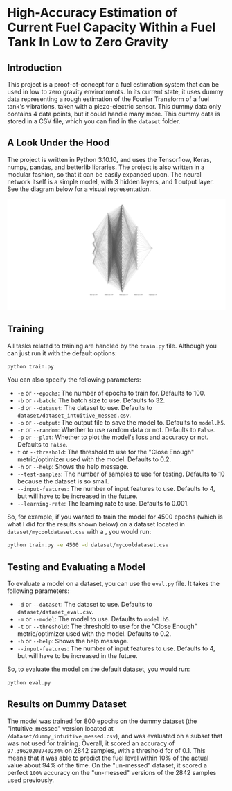# High-Accuracy Estimation of Current Fuel Capacity Within a Fuel Tank In Low to Zero Gravity

## Introduction

This project is a proof-of-concept for a fuel estimation system that can be used in low to zero gravity environments. In its current state, it uses dummy data representing a rough estimation of the Fourier Transform of a fuel tank's vibrations, taken with a piezo-electric sensor. This dummy data only contains 4 data points, but it could handle many more. This dummy data is stored in a CSV file, which you can find in the `dataset` folder.

## A Look Under the Hood

The project is written in Python 3.10.10, and uses the Tensorflow, Keras, numpy, pandas, and betterlib libraries. The project is also written in a modular fashion, so that it can be easily expanded upon. The neural network itself is a simple model, with 3 hidden layers, and 1 output layer. See the diagram below for a visual representation.

<img src="./img/nn.svg" style="background-color:#fff" width="1000px">

## Training

All tasks related to training are handled by the `train.py` file. Although you can just run it with the default options:

```bash
python train.py
```

You can also specify the following parameters:

- `-e` or `--epochs`: The number of epochs to train for. Defaults to 100.
- `-b` or `--batch`: The batch size to use. Defaults to 32.
- `-d` or `--dataset`: The dataset to use. Defaults to `dataset/dataset_intuitive_messed.csv`.
- `-o` or `--output`: The output file to save the model to. Defaults to `model.h5`.
- `-r` or `--random`: Whether to use random data or not. Defaults to `False`.
- `-p` or `--plot`: Whether to plot the model's loss and accuracy or not. Defaults to `False`.
- `t` or `--threshold`: The threshold to use for the "Close Enough" metric/optimizer used with the model. Defaults to 0.2.
- `-h` or `--help`: Shows the help message.
- `--test-samples`: The number of samples to use for testing. Defaults to 10 because the dataset is so small.
- `--input-features`: The number of input features to use. Defaults to 4, but will have to be increased in the future.
- `--learning-rate`: The learning rate to use. Defaults to 0.001.

So, for example, if you wanted to train the model for 4500 epochs (which is what I did for the results shown below) on a dataset located in `dataset/mycooldataset.csv` with a , you would run:

```bash
python train.py -e 4500 -d dataset/mycooldataset.csv
```

## Testing and Evaluating a Model

To evaluate a model on a dataset, you can use the `eval.py` file. It takes the following parameters:

- `-d` or `--dataset`: The dataset to use. Defaults to `dataset/dataset_eval.csv`.
- `-m` or `--model`: The model to use. Defaults to `model.h5`.
- `-t` or `--threshold`: The threshold to use for the "Close Enough" metric/optimizer used with the model. Defaults to 0.2.
- `-h` or `--help`: Shows the help message.
- `--input-features`: The number of input features to use. Defaults to 4, but will have to be increased in the future.

So, to evaluate the model on the default dataset, you would run:

```bash
python eval.py
```

## Results on Dummy Dataset

The model was trained for 800 epochs on the dummy dataset (the "intuitive_messed" version located at `/dataset/dummy_intuitive_messed.csv`), and was evaluated on a subset that was not used for training. Overall, it scored an accuracy of `97.39620208740234%` on 2842 samples, with a threshold for of 0.1. This means that it was able to predict the fuel level within 10% of the actual value about 94% of the time. On the "un-messed" dataset, it scored a perfect `100%` accuracy on the "un-messed" versions of the 2842 samples used previously.
